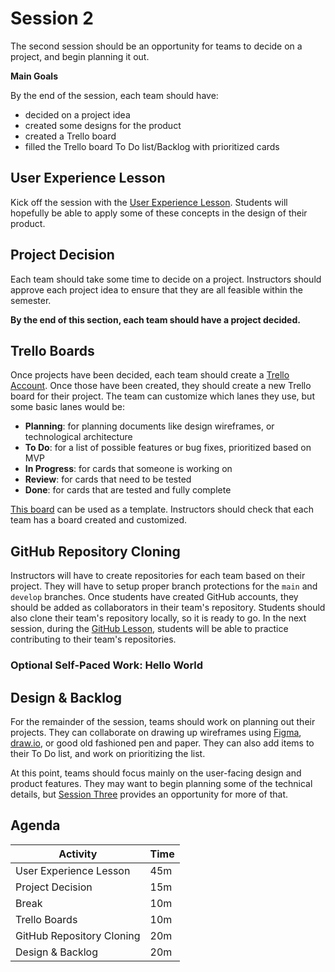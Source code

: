 # Session 2
The second session should be an opportunity for teams to decide on a project, and begin planning it out.

**Main Goals**

By the end of the session, each team should have:

- decided on a project idea
- created some designs for the product
- created a Trello board
- filled the Trello board To Do list/Backlog with prioritized cards

## User Experience Lesson
Kick off the session with the [User Experience Lesson](../UserExperienceLesson/README.md). Students will hopefully be able to apply some of these concepts in the design of their product.

## Project Decision
Each team should take some time to decide on a project. Instructors should approve each project idea to ensure that they are all feasible within the semester.

**By the end of this section, each team should have a project decided.**

## Trello Boards
Once projects have been decided, each team should create a [Trello Account](https://trello.com/signup). Once those have been created, they should create a new Trello board for their project. The team can customize which lanes they use, but some basic lanes would be:

- **Planning**: for planning documents like design wireframes, or technological architecture
- **To Do**: for a list of possible features or bug fixes, prioritized based on MVP
- **In Progress**: for cards that someone is working on
- **Review**: for cards that need to be tested
- **Done**: for cards that are tested and fully complete

[This board](https://trello.com/b/R1EEhM15/hy-tech-club-software-development-template) can be used as a template. Instructors should check that each team has a board created and customized.

## GitHub Repository Cloning
Instructors will have to create repositories for each team based on their project. They will have to setup proper branch protections for the `main` and `develop` branches. Once students have created GitHub accounts, they should be added as collaborators in their team's repository. Students should also clone their team's repository locally, so it is ready to go. In the next session, during the [GitHub Lesson](../GitHubLesson/README.md), students will be able to practice contributing to their team's repositories. 

### Optional Self-Paced Work: Hello World

## Design & Backlog
For the remainder of the session, teams should work on planning out their projects. They can collaborate on drawing up wireframes using [Figma](https://www.figma.com/), [draw.io](https://drawio-app.com/), or good old fashioned pen and paper. They can also add items to their To Do list, and work on prioritizing the list.

At this point, teams should focus mainly on the user-facing design and product features. They may want to begin planning some of the technical details, but [Session Three](Session03.md) provides an opportunity for more of that.

## Agenda

| Activity | Time |
|-|-|
| User Experience Lesson | 45m |
| Project Decision | 15m |
| Break | 10m |
| Trello Boards | 10m |
| GitHub Repository Cloning | 20m |
| Design & Backlog | 20m |
